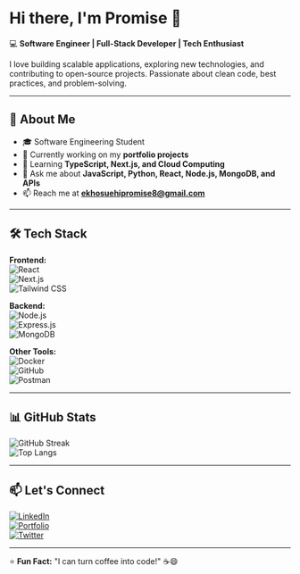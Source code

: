 # Hi there, I'm Promise 👋

💻 **Software Engineer | Full-Stack Developer | Tech Enthusiast**  

I love building scalable applications, exploring new technologies, and contributing to open-source projects. Passionate about clean code, best practices, and problem-solving.  

---

## 🚀 About Me  
- 🎓 Software Engineering Student  
- 🔭 Currently working on my **portfolio projects**  
- 🌱 Learning **TypeScript, Next.js, and Cloud Computing**  
- 💬 Ask me about **JavaScript, Python, React, Node.js, MongoDB, and APIs**  
- 📫 Reach me at **ekhosuehipromise8@gmail.com**  

---

## 🛠️ Tech Stack  

**Frontend:**  
![React](https://img.shields.io/badge/React-20232A?style=for-the-badge&logo=react&logoColor=61DAFB)  
![Next.js](https://img.shields.io/badge/Next.js-000000?style=for-the-badge&logo=next.js&logoColor=white)  
![Tailwind CSS](https://img.shields.io/badge/Tailwind_CSS-38B2AC?style=for-the-badge&logo=tailwind-css&logoColor=white)  

**Backend:**  
![Node.js](https://img.shields.io/badge/Node.js-43853D?style=for-the-badge&logo=node.js&logoColor=white)  
![Express.js](https://img.shields.io/badge/Express.js-000000?style=for-the-badge&logo=express&logoColor=white)  
![MongoDB](https://img.shields.io/badge/MongoDB-4EA94B?style=for-the-badge&logo=mongodb&logoColor=white)  

**Other Tools:**  
![Docker](https://img.shields.io/badge/Docker-2496ED?style=for-the-badge&logo=docker&logoColor=white)  
![GitHub](https://img.shields.io/badge/GitHub-181717?style=for-the-badge&logo=github&logoColor=white)  
![Postman](https://img.shields.io/badge/Postman-FF6C37?style=for-the-badge&logo=postman&logoColor=white)  

---

## 📊 GitHub Stats  

![GitHub Streak](https://github-readme-streak-stats.herokuapp.com/?user=yourusername&theme=dark&hide_border=true)  
![Top Langs](https://github-readme-stats.vercel.app/api/top-langs/?username=yourusername&layout=compact&theme=dark)  

---

## 📫 Let's Connect  

[![LinkedIn](https://img.shields.io/badge/LinkedIn-0A66C2?style=for-the-badge&logo=linkedin&logoColor=white)](https://linkedin.com/in/yourprofile)  
[![Portfolio](https://img.shields.io/badge/Portfolio-FF5722?style=for-the-badge&logo=web&logoColor=white)](https://yourportfolio.com)  
[![Twitter](https://img.shields.io/badge/Twitter-1DA1F2?style=for-the-badge&logo=twitter&logoColor=white)](https://twitter.com/yourhandle)  

---

⭐️ **Fun Fact:** "I can turn coffee into code!" ☕😄  

<!---
ekhosuehip/ekhosuehip is a ✨ special ✨ repository because its `README.md` (this file) appears on your GitHub profile.
You can click the Preview link to take a look at your changes.
--->
